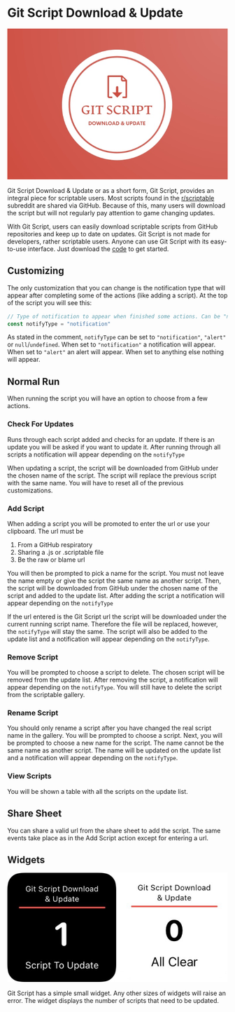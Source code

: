 # Git Script Download & Update
![Logo](/images/logo.jpeg) 

Git Script Download & Update or as a short form, Git Script, provides an integral piece for scriptable users. Most scripts found in the [r/scriptable]() subreddit are shared via GitHub. Because of this, many users will download the script but will not regularly pay attention to game changing updates. 

With Git Script, users can easily download scriptable scripts from GitHub repositories and keep up to date on updates. Git Script is not made for developers, rather scriptable users. Anyone can use Git Script with its easy-to-use interface. Just download the [code]() to get started.

## Customizing 

The only customization that you can change is the notification type that will appear after completing some of the actions (like adding a script).  At the top of the script you will see this:

```javascript
// Type of notification to appear when finished some actions. Can be "notification", "alert" or null/undefined. Do not change anything else.
const notifyType = "notification" 
```

As stated in the comment, `notifyType` can be set to `"notification"`, `"alert"` or `null`/`undefined`. When set to `"notification"` a notification will appear. When set to  `"alert"` an alert will appear. When set to anything else nothing will appear.

## Normal Run

When running the script you will have an option to choose from a few actions.

### Check For Updates

Runs through each script added and checks for an update. If there is an update you will be asked if you want to update it. After running through all scripts a notification will appear depending on the `notifyType`

When updating a script, the script will be downloaded from GitHub under the chosen name of the script. The script will replace the previous script with the same name. You will have to reset all of the previous customizations.

### Add Script

When adding a script you will be promoted to enter the url or use your clipboard. The url must be 

1. From a GitHub respiratory 
2. Sharing a .js or .scriptable file
3. Be the raw or blame url

You will then be prompted to pick a name for the script. You must not leave the name empty or give the script the same name as another script. Then, the script will be downloaded from GitHub under the chosen name of the script and added to the update list. After adding the script a notification will appear depending on the `notifyType`

If the url entered is the Git Script url the script will be downloaded under the current running script name. Therefore the file will be replaced, however, the `notifyType` will stay the same. The script will also be added to the update list and a notification will appear depending on the `notifyType`.

### Remove Script

You will be prompted to choose a script to delete. The chosen script will be removed from the update list. After removing the script, a notification will appear depending on the `notifyType`. You will still have to delete the script from the scriptable gallery.

### Rename Script

You should only rename a script after you have changed the real script name in the gallery. You will be prompted to choose a script. Next, you will be prompted to choose a new name for the script. The name cannot be the same name as another script. The name will be updated on the update list and a   notification will appear depending on the `notifyType`.

### View Scripts

You will be shown a table with all the scripts on the update list.

## Share Sheet
You can share a valid url from the share sheet to add the script. The same events take place as in the Add Script action except for entering a url.

## Widgets

![Small](/images/widget.jpeg)

Git Script has a simple small widget. Any other sizes of widgets will raise an error. The widget displays the number of scripts that need to be updated.
